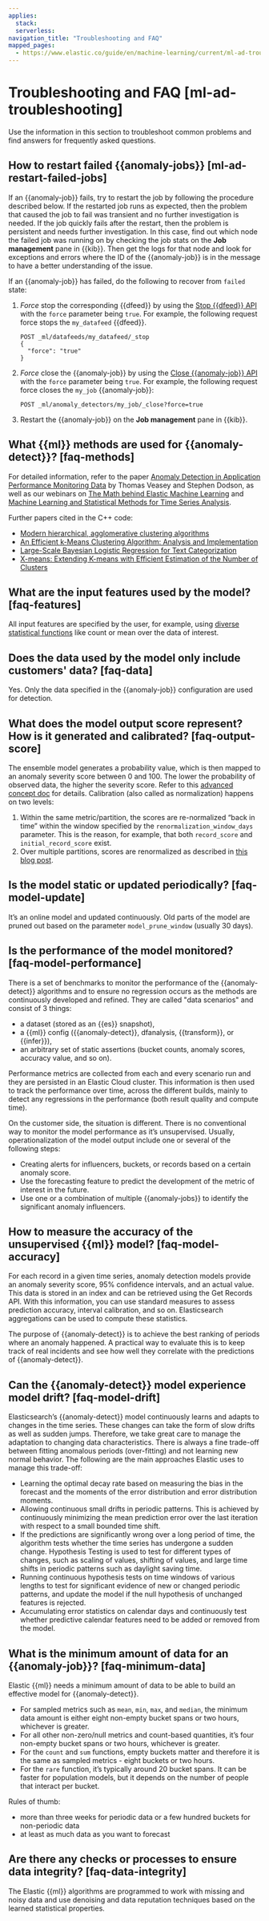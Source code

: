 ```yaml
---
applies:
  stack:
  serverless:
navigation_title: "Troubleshooting and FAQ"
mapped_pages:
  - https://www.elastic.co/guide/en/machine-learning/current/ml-ad-troubleshooting.html
---
```


# Troubleshooting and FAQ [ml-ad-troubleshooting]

Use the information in this section to troubleshoot common problems and find answers for frequently asked questions.

## How to restart failed {{anomaly-jobs}} [ml-ad-restart-failed-jobs]

If an {{anomaly-job}} fails, try to restart the job by following the procedure described below. If the restarted job runs as expected, then the problem that caused the job to fail was transient and no further investigation is needed. If the job quickly fails after the restart, then the problem is persistent and needs further investigation. In this case, find out which node the failed job was running on by checking the job stats on the **Job management** pane in {{kib}}. Then get the logs for that node and look for exceptions and errors where the ID of the {{anomaly-job}} is in the message to have a better understanding of the issue.

If an {{anomaly-job}} has failed, do the following to recover from `failed` state:

1. *Force* stop the corresponding {{dfeed}} by using the [Stop {{dfeed}} API](https://www.elastic.co/guide/en/elasticsearch/reference/current/ml-stop-datafeed.html) with the `force` parameter being `true`. For example, the following request force stops the `my_datafeed` {{dfeed}}.

    ```console
    POST _ml/datafeeds/my_datafeed/_stop
    {
      "force": "true"
    }
    ```

2. *Force* close the {{anomaly-job}} by using the [Close {{anomaly-job}} API](https://www.elastic.co/guide/en/elasticsearch/reference/current/ml-close-job.html) with the `force` parameter being `true`. For example, the following request force closes the `my_job` {{anomaly-job}}:

    ```console
    POST _ml/anomaly_detectors/my_job/_close?force=true
    ```

3. Restart the {{anomaly-job}} on the **Job management** pane in {{kib}}.

## What {{ml}} methods are used for {{anomaly-detect}}? [faq-methods]

For detailed information, refer to the paper [Anomaly Detection in Application Performance Monitoring Data](https://www.ijmlc.org/papers/398-LC018.pdf) by Thomas Veasey and Stephen Dodson, as well as our webinars on [The Math behind Elastic Machine Learning](https://www.elastic.co/elasticon/conf/2018/sf/the-math-behind-elastic-machine-learning) and [Machine Learning and Statistical Methods for Time Series Analysis](https://www.elastic.co/elasticon/conf/2017/sf/machine-learning-and-statistical-methods-for-time-series-analysis).

Further papers cited in the C++ code:

* [Modern hierarchical, agglomerative clustering algorithms](http://arxiv.org/pdf/1109.2378.pdf)
* [An Efficient k-Means Clustering Algorithm: Analysis and Implementation](https://www.cs.umd.edu/~mount/Projects/KMeans/pami02.pdf)
* [Large-Scale Bayesian Logistic Regression for Text Categorization](http://www.stat.columbia.edu/~madigan/PAPERS/techno.pdf)
* [X-means: Extending K-means with Efficient Estimation of the Number of Clusters](https://www.cs.cmu.edu/~dpelleg/download/xmeans.pdf)

## What are the input features used by the model? [faq-features]

All input features are specified by the user, for example, using [diverse statistical functions](https://www.elastic.co/guide/en/machine-learning/current/ml-functions.html) like count or mean over the data of interest.

## Does the data used by the model only include customers' data? [faq-data]

Yes. Only the data specified in the {{anomaly-job}} configuration are used for detection.

## What does the model output score represent? How is it generated and calibrated? [faq-output-score]

The ensemble model generates a probability value, which is then mapped to an anomaly severity score between 0 and 100. The lower the probability of observed data, the higher the severity score. Refer to this [advanced concept doc](ml-ad-explain.md) for details. Calibration (also called as normalization) happens on two levels:

1. Within the same metric/partition, the scores are re-normalized “back in time” within the window specified by the `renormalization_window_days` parameter. This is the reason, for example, that both `record_score` and `initial_record_score` exist.
2. Over multiple partitions, scores are renormalized as described in [this blog post](https://www.elastic.co/blog/changes-to-elastic-machine-learning-anomaly-scoring-in-6-5).

## Is the model static or updated periodically? [faq-model-update]

It’s an online model and updated continuously. Old parts of the model are pruned out based on the parameter `model_prune_window` (usually 30 days).

## Is the performance of the model monitored? [faq-model-performance]

There is a set of benchmarks to monitor the performance of the {{anomaly-detect}} algorithms and to ensure no regression occurs as the methods are continuously developed and refined. They are called "data scenarios" and consist of 3 things:

* a dataset (stored as an {{es}} snapshot),
* a {{ml}} config ({{anomaly-detect}}, dfanalysis, {{transform}}, or {{infer}}),
* an arbitrary set of static assertions (bucket counts, anomaly scores, accuracy value, and so on).

Performance metrics are collected from each and every scenario run and they are persisted in an Elastic Cloud cluster. This information is then used to track the performance over time, across the different builds, mainly to detect any regressions in the performance (both result quality and compute time).

On the customer side, the situation is different. There is no conventional way to monitor the model performance as it’s unsupervised. Usually, operationalization of the model output include one or several of the following steps:

* Creating alerts for influencers, buckets, or records based on a certain anomaly score.
* Use the forecasting feature to predict the development of the metric of interest in the future.
* Use one or a combination of multiple {{anomaly-jobs}} to identify the significant anomaly influencers.

## How to measure the accuracy of the unsupervised {{ml}} model? [faq-model-accuracy]

For each record in a given time series, anomaly detection models provide an anomaly severity score, 95% confidence intervals, and an actual value. This data is stored in an index and can be retrieved using the Get Records API. With this information, you can use standard measures to assess prediction accuracy, interval calibration, and so on. Elasticsearch aggregations can be used to compute these statistics.

The purpose of {{anomaly-detect}} is to achieve the best ranking of periods where an anomaly happened. A practical way to evaluate this is to keep track of real incidents and see how well they correlate with the predictions of {{anomaly-detect}}.

## Can the {{anomaly-detect}} model experience model drift? [faq-model-drift]

Elasticsearch’s {{anomaly-detect}} model continuously learns and adapts to changes in the time series. These changes can take the form of slow drifts as well as sudden jumps. Therefore, we take great care to manage the adaptation to changing data characteristics. There is always a fine trade-off between fitting anomalous periods (over-fitting) and not learning new normal behavior. The following are the main approaches Elastic uses to manage this trade-off:

* Learning the optimal decay rate based on measuring the bias in the forecast and the moments of the error distribution and error distribution moments.
* Allowing continuous small drifts in periodic patterns. This is achieved by continuously minimizing the mean prediction error over the last iteration with respect to a small bounded time shift.
* If the predictions are significantly wrong over a long period of time, the algorithm tests whether the time series has undergone a sudden change. Hypothesis Testing is used to test for different types of changes, such as scaling of values, shifting of values, and large time shifts in periodic patterns such as daylight saving time.
* Running continuous hypothesis tests on time windows of various lengths to test for significant evidence of new or changed periodic patterns, and update the model if the null hypothesis of unchanged features is rejected.
* Accumulating error statistics on calendar days and continuously test whether predictive calendar features need to be added or removed from the model.

## What is the minimum amount of data for an {{anomaly-job}}? [faq-minimum-data]

Elastic {{ml}} needs a minimum amount of data to be able to build an effective model for {{anomaly-detect}}.

* For sampled metrics such as `mean`, `min`, `max`, and `median`, the minimum data amount is either eight non-empty bucket spans or two hours, whichever is greater.
* For all other non-zero/null metrics and count-based quantities, it’s four non-empty bucket spans or two hours, whichever is greater.
* For the `count` and `sum` functions, empty buckets matter and therefore it is the same as sampled metrics - eight buckets or two hours.
* For the `rare` function, it’s typically around 20 bucket spans. It can be faster for population models, but it depends on the number of people that interact per bucket.

Rules of thumb:

* more than three weeks for periodic data or a few hundred buckets for non-periodic data
* at least as much data as you want to forecast

## Are there any checks or processes to ensure data integrity? [faq-data-integrity]

The Elastic {{ml}} algorithms are programmed to work with missing and noisy data and use denoising and data reputation techniques based on the learned statistical properties.
